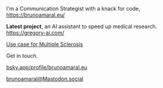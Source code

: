 I'm a Communication Strategist with a knack for code, https://brunoamaral.eu/

**Latest project**, an AI assistant to speed up medical research. https://gregory-ai.com/ 

[Use case for Multiple Sclerosis](https://gregory-ms.com/)

Get in touch.

<a rel="me" href="https://bsky.app/profile/brunoamaral.eu">bsky.app/profile/brunoamaral.eu</a>

<a rel="me" href="https://mastodon.social/@brunoamaral">brunoamaral@Mastodon.social</a>
